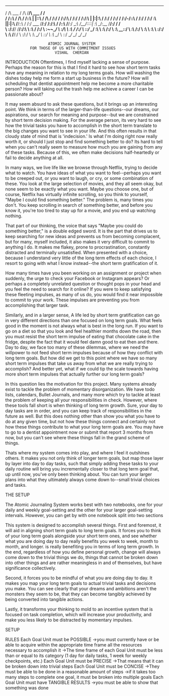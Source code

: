 ___                       ___           ___                       ___
/  /\          ___        /  /\         /__/\        ___          /  /\
/  /::\        /  /\      /  /::\       |  |::\      /  /\        /  /:/
/  /:/\:\      /  /:/     /  /:/\:\      |  |:|:\    /  /:/       /  /:/
/  /:/-/::\    /  /:/     /  /:/  \:\   __|__|:|\:\  /__/::\      /  /:/  ___
/__/:/ /:/\:\  /  /::\    /__/:/ \__\:\ /__/::::| \:\ \__\/\:\__  /__/:/  /  /\
\  \:\/:/__\/ /__/:/\:\   \  \:\ /  /:/ \  \:\~~\__\/    \  \:\/\ \  \:\ /  /:/
\  \::/      \__\/  \:\   \  \:\  /:/   \  \:\           \__\::/  \  \:\  /:/
\  \:\           \  \:\   \  \:\/:/     \  \:\          /__/:/    \  \:\/:/
\  \:\           \__\/    \  \::/       \  \:\         \__\/      \  \::/
\__\/                     \__\/         \__\/                     \__\/

                       ATOMIC JOURNAL SYSTEM
               FOR THOSE OF US WITH COMMITMENT ISSUES
                          VISHAL  CHERIAN

INTRODUCTION
Oftentimes, I find myself lacking a sense of purpose. Perhaps the reason for
this is that I find it hard to see how short term tasks have any meaning in
relation to my long terms goals. How will washing the dishes today help me
form a start up business in the future? How will scheduling that dentist
appointment help me become a more charitable person? How will taking out the
trash help me achieve a career I can be passionate about?

It may seem absurd to ask these questions, but it brings up an interesting
point. We think in terms of the larger-than-life questions--our dreams, our
aspirations, our search for meaning and purpose--but we are constrained by
short term decision making. For the average person, its very hard to see how
the trivial tasks you have to accomplish in the short term translate to the
big changes you want to see in your life. And this often results in that
cloudy state of mind that is 'indecision.' Is what I'm doing right now really
worth it, or should I just stop and find something better to do? Its hard to
tell when you can't really seem to measure how much you are gaining from any
of these tasks. Because of this, we often make decisions half-heartedly or
fail to decide anything at all.

In many ways, we live life like we browse through Netflix, trying to decide what to
watch. You have ideas of what you want to feel--perhaps you want to be creeped
out, or you want to laugh, or cry, or some combination of these. You look at
the large selection of movies, and they all seem okay, but none seem to be
exactly what you want. Maybe you choose one, but of course, Netflix has
virtually infinite scrolling, so you think to yourself, "Maybe I could find
something better." The problem is, many times you don't. You keep scrolling in
search of something better, and before you know it, you're too tired to stay
up for a movie, and you end up watching nothing.

That part of our thinking, the voice that says "Maybe you could do something
better," is a double edged sword. It is the part that drives us to keep
searching for new ideas and prevents us from becoming complacent, but for
many, myself included, it also makes it very difficult to commit to anything I
do. It makes me flakey, prone to procrastination, constantly distracted and
terminally unsatisfied. When presented with a choice, because I understand
very little of the long term effects of each choice, I resort to going
with what I know instead--the short term gratification of it.

How many times have you been working on an assignment or project when
suddenly, the urge to check your Facebook or Instagram appears? Or perhaps a
completely unrelated question or thought pops in your head and you feel the
need to search for it online? If you were to keep satisfying these fleeting
impulses, as many of us do, you would find it near impossible to commit to
your work. These impulses are preventing you from accomplishing that larger
task.

Similarly, and in a larger sense, A life led by short term gratification can
go in very different directions than one focused on long term goals. What
feels good in the moment is not always what is best in the long run. If you
want to go on a diet so that you look and feel healthier months down the road,
then you must resist the short term impulse of eating that chocolate cake in
the fridge, despite the fact that it would feel damn good to eat then and
there. Day to day, we face too many of these dilemmas, where we need the
willpower to not feed short term impulses because of how they conflict with
long term goals. But how did we get to this point where we have so many short
term impulses that take us away from what we are really trying to accomplish?
And better yet, what if we could tip the scale towards having more short term
impulses that actually further our long term goals?

In this question lies the motivation for this project. Many systems already
exist to tackle the problem of momentary disorganization. We have todo lists,
calendars, Bullet Journals, and many more which try to tackle at least the
problem of keeping all your responsibilities in check. However, where these
tools fall short is when thinking of long term growth. Sure, your day to day
tasks are in order, and you can keep track of responsibilities in the future
as well. But this does nothing other than show you what you have to do at
any given time, but not how these things connect and certainly not how these
things contribute to what your long term goals are. You may have to go to a
dentist appointment now or submit that report 3 months from now, but you can't
see where these things fall in the grand scheme of things.

Thats where my system comes into play, and where I feel it outshines others.
It makes you not only think of longer term goals, but map those layer by layer
into day to day tasks, such that simply adding these tasks to your daily
routine will bring you incrementally closer to that long term goal that, up
until now, you've only been thinking about. You can turn your larger plans
into what they ultimately always come down to--small trivial choices and
tasks.

THE SETUP

The Atomic Journaling System works best with two notebooks, one for your daily
and weekly goal-setting and the other for your larger goal-setting intervals.
However, you can get by with one notebook split into two sections

This system is designed to accomplish several things. First and foremost,
it will aid in aligning short term goals to long term goals. It forces you to
think of your long term goals alongside your short term ones, and see whether
what you are doing day to day really benefits you week to week, month to
month, and longer. is really benefiting you in terms of long term growth. In
the end, regardless of how you define personal growth, change will always come
down to the trivial things we do, things that cannot be broken down into other
things and are rather meaningless in and of themselves, but have significance
collectively.

Second, it forces you to be mindful of what you are doing day to day. It makes
you map your long term goals to actual trivial tasks and decisions you make.
You can see clearly that your dreams and ambitions aren't the monsters they
seem to be, that they can become tangibly achieved by being converted into
tangible actions.

Lastly, it transforms your thinking to mold to an incentive system that is
focused on task completion, which will increase your productivity, and make
you less likely to be distracted by momentary impulses.

SETUP

RULES
Each Goal Unit must be POSSIBLE
->you must currently have or be able to acquire within the appropriate time
 frame all the resources necessary to accomplish it
->The time frame of each Goal Unit must be less than or equal to its
 category (1 day for daily tasks, 1 week for weekly checkpoints, etc.)
Each Goal Unit must be PRECISE
->That means that it can be broken down into trivial steps
Each Goal Unit must be CONCISE
->They must be able to be done in a reasonable amount of steps
->if it takes too many steps to complete one goal, it must be broken into
 multiple goals
Each Goal Unit must have TANGIBLE RESULTS
->you must be able to show that something was done
